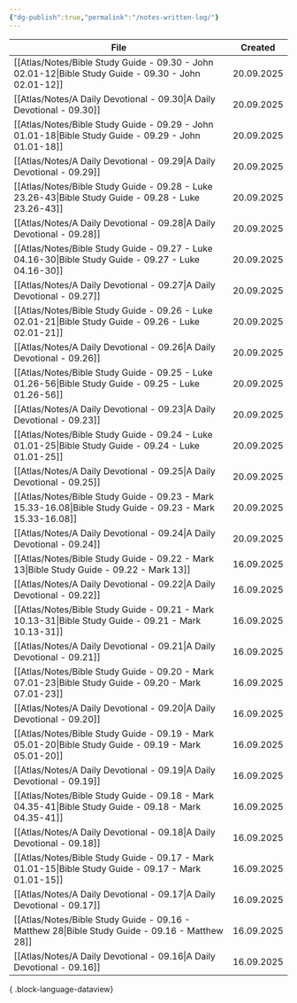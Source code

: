 ```yaml
---
{"dg-publish":true,"permalink":"/notes-written-log/"}
---
```


| File                                                                                                          | Created    |
| ------------------------------------------------------------------------------------------------------------- | ---------- |
| [[Atlas/Notes/Bible Study Guide - 09.30 - John 02.01-12\|Bible Study Guide - 09.30 - John 02.01-12]]       | 20.09.2025 |
| [[Atlas/Notes/A Daily Devotional - 09.30\|A Daily Devotional - 09.30]]                                     | 20.09.2025 |
| [[Atlas/Notes/Bible Study Guide - 09.29 - John 01.01-18\|Bible Study Guide - 09.29 - John 01.01-18]]       | 20.09.2025 |
| [[Atlas/Notes/A Daily Devotional - 09.29\|A Daily Devotional - 09.29]]                                     | 20.09.2025 |
| [[Atlas/Notes/Bible Study Guide - 09.28 - Luke 23.26-43\|Bible Study Guide - 09.28 - Luke 23.26-43]]       | 20.09.2025 |
| [[Atlas/Notes/A Daily Devotional - 09.28\|A Daily Devotional - 09.28]]                                     | 20.09.2025 |
| [[Atlas/Notes/Bible Study Guide - 09.27 - Luke 04.16-30\|Bible Study Guide - 09.27 - Luke 04.16-30]]       | 20.09.2025 |
| [[Atlas/Notes/A Daily Devotional - 09.27\|A Daily Devotional - 09.27]]                                     | 20.09.2025 |
| [[Atlas/Notes/Bible Study Guide - 09.26 - Luke 02.01-21\|Bible Study Guide - 09.26 - Luke 02.01-21]]       | 20.09.2025 |
| [[Atlas/Notes/A Daily Devotional - 09.26\|A Daily Devotional - 09.26]]                                     | 20.09.2025 |
| [[Atlas/Notes/Bible Study Guide - 09.25 - Luke 01.26-56\|Bible Study Guide - 09.25 - Luke 01.26-56]]       | 20.09.2025 |
| [[Atlas/Notes/A Daily Devotional - 09.23\|A Daily Devotional - 09.23]]                                     | 20.09.2025 |
| [[Atlas/Notes/Bible Study Guide - 09.24 - Luke 01.01-25\|Bible Study Guide - 09.24 - Luke 01.01-25]]       | 20.09.2025 |
| [[Atlas/Notes/A Daily Devotional - 09.25\|A Daily Devotional - 09.25]]                                     | 20.09.2025 |
| [[Atlas/Notes/Bible Study Guide - 09.23 - Mark 15.33-16.08\|Bible Study Guide - 09.23 - Mark 15.33-16.08]] | 20.09.2025 |
| [[Atlas/Notes/A Daily Devotional - 09.24\|A Daily Devotional - 09.24]]                                     | 20.09.2025 |
| [[Atlas/Notes/Bible Study Guide - 09.22 - Mark 13\|Bible Study Guide - 09.22 - Mark 13]]                   | 16.09.2025 |
| [[Atlas/Notes/A Daily Devotional - 09.22\|A Daily Devotional - 09.22]]                                     | 16.09.2025 |
| [[Atlas/Notes/Bible Study Guide - 09.21 - Mark 10.13-31\|Bible Study Guide - 09.21 - Mark 10.13-31]]       | 16.09.2025 |
| [[Atlas/Notes/A Daily Devotional - 09.21\|A Daily Devotional - 09.21]]                                     | 16.09.2025 |
| [[Atlas/Notes/Bible Study Guide - 09.20 - Mark 07.01-23\|Bible Study Guide - 09.20 - Mark 07.01-23]]       | 16.09.2025 |
| [[Atlas/Notes/A Daily Devotional - 09.20\|A Daily Devotional - 09.20]]                                     | 16.09.2025 |
| [[Atlas/Notes/Bible Study Guide - 09.19 - Mark 05.01-20\|Bible Study Guide - 09.19 - Mark 05.01-20]]       | 16.09.2025 |
| [[Atlas/Notes/A Daily Devotional - 09.19\|A Daily Devotional - 09.19]]                                     | 16.09.2025 |
| [[Atlas/Notes/Bible Study Guide - 09.18 - Mark 04.35-41\|Bible Study Guide - 09.18 - Mark 04.35-41]]       | 16.09.2025 |
| [[Atlas/Notes/A Daily Devotional - 09.18\|A Daily Devotional - 09.18]]                                     | 16.09.2025 |
| [[Atlas/Notes/Bible Study Guide - 09.17 - Mark 01.01-15\|Bible Study Guide - 09.17 - Mark 01.01-15]]       | 16.09.2025 |
| [[Atlas/Notes/A Daily Devotional - 09.17\|A Daily Devotional - 09.17]]                                     | 16.09.2025 |
| [[Atlas/Notes/Bible Study Guide - 09.16 - Matthew 28\|Bible Study Guide - 09.16 - Matthew 28]]             | 16.09.2025 |
| [[Atlas/Notes/A Daily Devotional - 09.16\|A Daily Devotional - 09.16]]                                     | 16.09.2025 |

{ .block-language-dataview}

